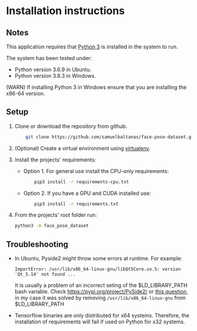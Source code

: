 # Installation instructions

## Notes

This application requires that [Python 3](https://www.python.org/downloads/) is installed in the system to run.

The system has been tested under:
- Python version 3.6.9 in Ubuntu.
- Python version 3.8.3 in Windows.

(WARN) If installing Python 3 in Windows ensure that you are installing the x86-64 version.

## Setup

1. Clone or download the repository from github.
    ```bash
        git clone https://github.com/samuelbaltanas/face-pose-dataset.git
    ```
2. (Optional) Create a virtual environment using [virtualenv](https://packaging.python.org/guides/installing-using-pip-and-virtual-environments/).
2. Install the projects' requirements:
    - Option 1. For general use install the CPU-only requirements:
        ```bash
            pip3 install -r requirements-cpu.txt
        ```
    - Option 2. If you have a GPU and CUDA installed use:
        ```bash
            pip3 install -r requirements.txt
        ```

3. From the projects' root folder run:
    ```bash
    python3 -m face_pose_dataset
    ```


## Troubleshooting

- In Ubuntu, Pyside2 might throw some errors at runtime. For example:
    ```
    ImportError: /usr/lib/x86_64-linux-gnu/libQt5Core.so.5: version `Qt_5.14' not found ...
    ```
   It is usually a problem of an incorrect seting of the $LD_LIBRARY_PATH bash variable.
   Check <https://pypi.org/project/PySide2/> or [this question](https://stackoverflow.com/questions/36128645/error-on-execution-version-qt-5-not-found-required-by#answer-36195503),
   in my case it was solved by removing `/usr/lib/x86_64-linux-gnu` from $LD_LIBRARY_PATH
   
- Tensorflow binaries are only distributed for x64 systems. Therefore, the installation of requirements
will fail if used on Python for x32 systems.